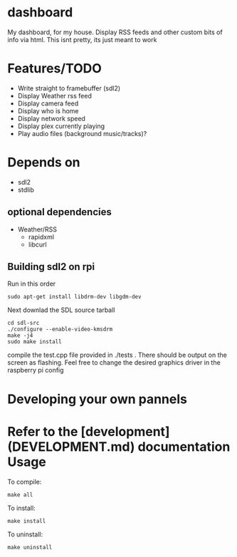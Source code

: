 dashboard
=========

My dashboard, for my house. Display RSS feeds and other custom bits of info via
html. This isnt pretty, its just meant to work

Features/TODO
=============

- Write straight to framebuffer (sdl2)
- Display Weather rss feed
- Display camera feed
- Display who is home
- Display network speed
- Display plex currently playing
- Play audio files (background music/tracks)?

Depends on
==========

- sdl2
- stdlib

optional dependencies
---------------------

- Weather/RSS
  - rapidxml
  - libcurl

Building sdl2 on rpi
--------------------
Run in this order
```
sudo apt-get install libdrm-dev libgdm-dev
```

Next downlad the SDL source tarball

```
cd sdl-src
./configure --enable-video-kmsdrm
make -j4
sudo make install
```

compile the test.cpp file provided in ./tests . There should be output on the
screen as flashing. Feel free to change the desired graphics driver in the
raspberry pi config

Developing your own pannels
===========================

Refer to the
[development]
(DEVELOPMENT.md)
documentation
Usage
=====

To compile:

`make all`

To install:

`make install`

To uninstall:

`make uninstall`
